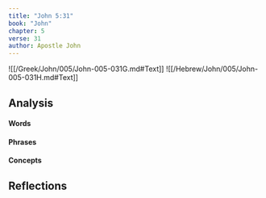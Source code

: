 ```yaml
---
title: "John 5:31"
book: "John"
chapter: 5
verse: 31
author: Apostle John
---
```

![[/Greek/John/005/John-005-031G.md#Text]]
![[/Hebrew/John/005/John-005-031H.md#Text]]

## Analysis

#### Words

#### Phrases

#### Concepts

## Reflections
